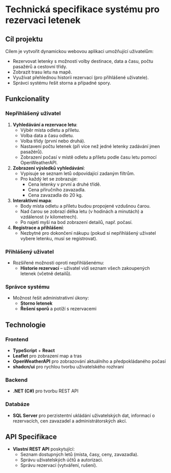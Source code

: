 # Technická specifikace systému pro rezervaci letenek

## Cíl projektu
Cílem je vytvořit dynamickou webovou aplikaci umožňující uživatelům:
- Rezervovat letenky s možností volby destinace, data a času, počtu pasažérů a cestovní třídy.
- Zobrazit trasu letu na mapě.
- Využívat přehlednou historii rezervací (pro přihlášené uživatele).
- Správci systému řešit storna a případné spory.

## Funkcionality

### Nepřihlášený uživatel
1. **Vyhledávání a rezervace letu**:
   - Výběr místa odletu a příletu.
   - Volba data a času odletu.
   - Volba třídy (první nebo druhá).
   - Nastavení počtu letenek (při více než jedné letenky zadávání jmen pasažérů).
   - Zobrazení počasí v místě odletu a příletu podle času letu pomocí OpenWeatherAPI.
2. **Zobrazení výsledků vyhledávání**:
   - Vypisuje se seznam letů odpovídající zadaným filtrům.
   - Pro každý let se zobrazuje:
     - Cena letenky v první a druhé třídě.
     - Cena příručního zavazadla.
     - Cena zavazadla do 20 kg.
3. **Interaktivní mapa**:
   - Body místa odletu a příletu budou propojené vzdušnou čarou.
   - Nad čarou se zobrazí délka letu (v hodinách a minutách) a vzdálenost (v kilometrech).
   - Po najetí myší na bod zobrazení detailů, např. počasí.
4. **Registrace a přihlášení**:
   - Nezbytné pro dokončení nákupu (pokud si nepřihlášený uživatel vybere letenku, musí se registrovat).

### Přihlášený uživatel
- Rozšířené možnosti oproti nepřihlášenému:
  - **Historie rezervací** – uživatel vidí seznam všech zakoupených letenek (včetně detailů).

### Správce systému
- Možnost řešit administrativní úkony:
  - **Storno letenek**
  - **Řešení sporů** a potíží s rezervacemi

## Technologie

### Frontend
- **TypeScript** + **React**
- **Leaflet** pro zobrazení map a tras
- **OpenWeatherAPI** pro zobrazování aktuálního a předpokládaného počasí
- **shadcn/ui** pro rychlou tvorbu uživatelského rozhraní

### Backend
- **.NET (C#)** pro tvorbu REST API

### Databáze
- **SQL Server** pro perzistentní ukládání uživatelských dat, informací o rezervacích, cen zavazadel a administrátorských akcí.

## API Specifikace
- **Vlastní REST API** poskytující:
  - Seznam dostupných letů (místa, časy, ceny, zavazadla).
  - Správu uživatelských účtů a autorizaci.
  - Správu rezervací (vytváření, rušení).
